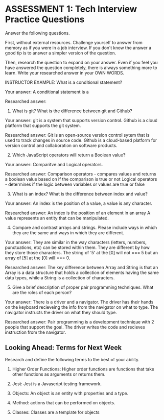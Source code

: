 # ASSESSMENT 1: Tech Interview Practice Questions

Answer the following questions.

First, without external resources. Challenge yourself to answer from memory as if you were in a job interview. If you don't know the answer a good tip is to answer a simpler version of the question.

Then, research the question to expand on your answer. Even if you feel you have answered the question completely, there is always something more to learn. Write your researched answer in your OWN WORDS.

INSTRUCTOR EXAMPLE: What is a conditional statement?

Your answer:
A conditional statement is a 

Researched answer:

1. What is git? What is the difference between git and Github?

Your answer:
git is a system that supports version control. Github is a cloud platform
that supports the git system.

Researched answer:
Git is an open-source version control sytem that is used to track changes in source code.
Github is a cloud-based platform for version control and collaboration on software products.

2. Which JavaScript operators will return a Boolean value?

Your answer:
Comparitve and Logical operators.

Researched answer:
Comparison operators - compares values and returns a boolean value based on
if the comparison is true or not
Logical operators - determines if the logic between variables or values
are true or false


3. What is an index? What is the difference between index and value?

Your answer:
An index is the position of a value, a value is any character.

Researched answer:
An index is the position of an element in an array
A value represents an entity that can be manipulated.

4. Compare and contrast arrays and strings. Please include ways in which they are the same and ways in which they are different.

Your answer:
They are similar in the way characters (letters, numbers, punctuations, etc) can be stored within them. They are different by how they store those characters. The string of '5' at the [0] will not === 5 but an array of [5] at the [0] will === 0.

Researched answer:
The key difference between Array and String is that an Array is a data structure that holds a collection of elements having the same data types, while a String is a collection of characters.

5. Give a brief description of proper pair programming techniques. What are the roles of each person?

Your answer:
There is a driver and a navigator. The driver has their hands on the keyboard recieveing the info from the navigator on what to type. The navigator instructs the driver on what they should type.

Researched answer:
Pair programming is a development technique with 2 people that support
the goal. The driver writes the code and recieves instruction from
the navigator.

## Looking Ahead: Terms for Next Week

Research and define the following terms to the best of your ability.

1. Higher Order Functions:
Higher order functions are functions that take other functions as arguments or returns them.

2. Jest:
Jest is a Javascript testing framework.

3. Objects:
An object is an entity with properties and a type.

4. Method:
actions that can be performed on objects.

5. Classes:
Classes are a template for objects